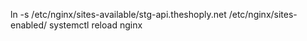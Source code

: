 ln -s /etc/nginx/sites-available/stg-api.theshoply.net /etc/nginx/sites-enabled/
systemctl reload nginx